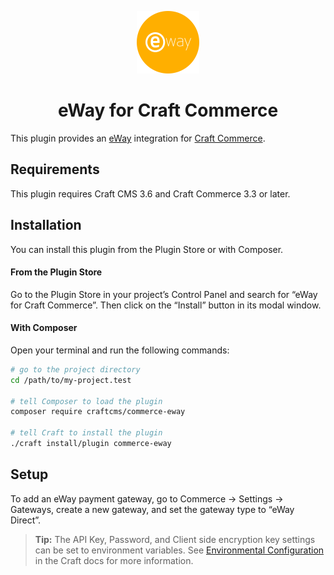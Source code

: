 <p align="center"><img src="./src/icon.svg" width="100" height="100" alt="eWay for Craft Commerce icon"></p>

<h1 align="center">eWay for Craft Commerce</h1>

This plugin provides an [eWay](https://www.eway.com.au/) integration for [Craft Commerce](https://craftcms.com/commerce).

## Requirements

This plugin requires Craft CMS 3.6 and Craft Commerce 3.3 or later.

## Installation

You can install this plugin from the Plugin Store or with Composer.

#### From the Plugin Store

Go to the Plugin Store in your project’s Control Panel and search for “eWay for Craft Commerce”. Then click on the “Install” button in its modal window.

#### With Composer

Open your terminal and run the following commands:

```bash
# go to the project directory
cd /path/to/my-project.test

# tell Composer to load the plugin
composer require craftcms/commerce-eway

# tell Craft to install the plugin
./craft install/plugin commerce-eway
```

## Setup

To add an eWay payment gateway, go to Commerce → Settings → Gateways, create a new gateway, and set the gateway type to “eWay Direct”.

> **Tip:** The API Key, Password, and Client side encryption key settings can be set to environment variables. See [Environmental Configuration](https://docs.craftcms.com/v3/config/environments.html) in the Craft docs for more information.
